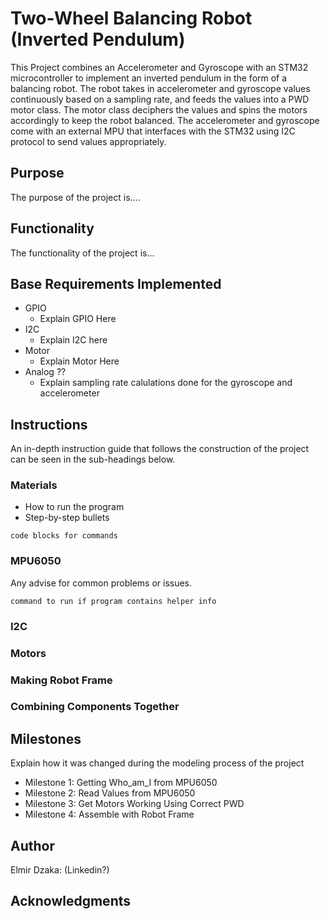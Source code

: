 # Two-Wheel Balancing Robot (Inverted Pendulum) 

This Project combines an Accelerometer and Gyroscope with an STM32 microcontroller to implement an inverted pendulum in the form of a balancing robot. The robot takes in accelerometer and gyroscope values continuously based on a sampling rate, and feeds the values into a PWD motor class. The motor class deciphers the values and spins the motors accordingly to keep the robot balanced. The accelerometer and gyroscope come with an external MPU that interfaces with the STM32 using I2C protocol to send values appropriately.

## Purpose
The purpose of the project is....

## Functionality

The functionality of the project is...

## Base Requirements Implemented

* GPIO
   * Explain GPIO Here
* I2C
   * Explain I2C here 
* Motor
   * Explain Motor Here 
* Analog ??
   * Explain sampling rate calulations done for the gyroscope and accelerometer 

## Instructions

An in-depth instruction guide that follows the construction of the project can be seen in the sub-headings below.

### Materials

* How to run the program
* Step-by-step bullets
```
code blocks for commands
```

### MPU6050

Any advise for common problems or issues.
```
command to run if program contains helper info
```

### I2C


### Motors

### Making Robot Frame

### Combining Components Together

## Milestones

Explain how it was changed during the modeling process of the project

* Milestone 1: Getting Who_am_I from MPU6050
* Milestone 2: Read Values from MPU6050
* Milestone 3: Get Motors Working Using Correct PWD
* Milestone 4: Assemble with Robot Frame

## Author

Elmir Dzaka: (Linkedin?)

## 



## Acknowledgments
